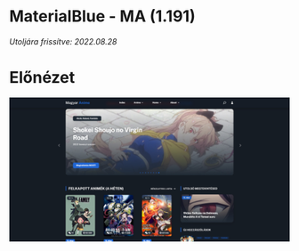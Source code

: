 # MaterialBlue - MA (1.191)
###### Utoljára frissítve: 2022.08.28
# Előnézet
![Preview](https://github.com/davdi1337/materialblue-ma/blob/master/images/preview.jpg)
